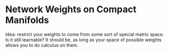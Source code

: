Network Weights on Compact Manifolds
====================================

Idea: restrict your weights to come from some sort of special
matrix space. Is it still learnable? It should be, as long as your
space of possible weights allows you to do calculus on them.